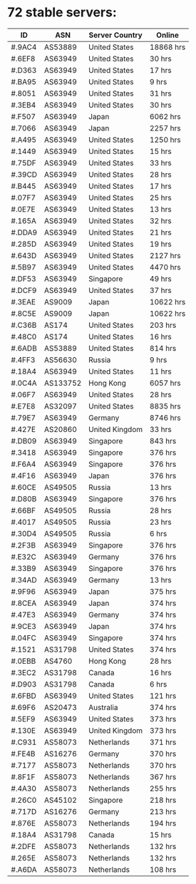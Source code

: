 # 72 stable servers:

| ID | ASN | Server Country | Online |
| ------ | ------ | ------ | ------ |
| #.9AC4 | AS53889 | United States | 18868 hrs |
| #.6EF8 | AS63949 | United States | 30 hrs |
| #.D363 | AS63949 | United States | 17 hrs |
| #.BA95 | AS63949 | United States | 9 hrs |
| #.8051 | AS63949 | United States | 31 hrs |
| #.3EB4 | AS63949 | United States | 30 hrs |
| #.F507 | AS63949 | Japan | 6062 hrs |
| #.7066 | AS63949 | Japan | 2257 hrs |
| #.A495 | AS63949 | United States | 1250 hrs |
| #.1449 | AS63949 | United States | 15 hrs |
| #.75DF | AS63949 | United States | 33 hrs |
| #.39CD | AS63949 | United States | 28 hrs |
| #.B445 | AS63949 | United States | 17 hrs |
| #.07F7 | AS63949 | United States | 25 hrs |
| #.0E7E | AS63949 | United States | 13 hrs |
| #.165A | AS63949 | United States | 32 hrs |
| #.DDA9 | AS63949 | United States | 21 hrs |
| #.285D | AS63949 | United States | 19 hrs |
| #.643D | AS63949 | United States | 2127 hrs |
| #.5B97 | AS63949 | United States | 4470 hrs |
| #.DF53 | AS63949 | Singapore | 49 hrs |
| #.DCF9 | AS63949 | United States | 37 hrs |
| #.3EAE | AS9009 | Japan | 10622 hrs |
| #.8C5E | AS9009 | Japan | 10622 hrs |
| #.C36B | AS174 | United States | 203 hrs |
| #.48C0 | AS174 | United States | 16 hrs |
| #.6ADB | AS53889 | United States | 814 hrs |
| #.4FF3 | AS56630 | Russia | 9 hrs |
| #.18A4 | AS63949 | United States | 11 hrs |
| #.0C4A | AS133752 | Hong Kong | 6057 hrs |
| #.06F7 | AS63949 | United States | 28 hrs |
| #.E7E8 | AS32097 | United States | 8835 hrs |
| #.79E7 | AS63949 | Germany | 8746 hrs |
| #.427E | AS20860 | United Kingdom | 33 hrs |
| #.DB09 | AS63949 | Singapore | 843 hrs |
| #.3418 | AS63949 | Singapore | 376 hrs |
| #.F6A4 | AS63949 | Singapore | 376 hrs |
| #.4F16 | AS63949 | Japan | 376 hrs |
| #.60CE | AS49505 | Russia | 13 hrs |
| #.D80B | AS63949 | Singapore | 376 hrs |
| #.66BF | AS49505 | Russia | 28 hrs |
| #.4017 | AS49505 | Russia | 23 hrs |
| #.30D4 | AS49505 | Russia | 6 hrs |
| #.2F3B | AS63949 | Singapore | 376 hrs |
| #.E32C | AS63949 | Germany | 376 hrs |
| #.33B9 | AS63949 | Singapore | 376 hrs |
| #.34AD | AS63949 | Germany | 13 hrs |
| #.9F96 | AS63949 | Japan | 375 hrs |
| #.8CEA | AS63949 | Japan | 374 hrs |
| #.47E3 | AS63949 | Germany | 374 hrs |
| #.9CE3 | AS63949 | Japan | 374 hrs |
| #.04FC | AS63949 | Singapore | 374 hrs |
| #.1521 | AS31798 | United States | 374 hrs |
| #.0EBB | AS4760 | Hong Kong | 28 hrs |
| #.3EC2 | AS31798 | Canada | 16 hrs |
| #.D903 | AS31798 | Canada | 6 hrs |
| #.6FBD | AS63949 | United States | 121 hrs |
| #.69F6 | AS20473 | Australia | 374 hrs |
| #.5EF9 | AS63949 | United States | 373 hrs |
| #.130E | AS63949 | United Kingdom | 373 hrs |
| #.C931 | AS58073 | Netherlands | 371 hrs |
| #.FE4B | AS16276 | Germany | 370 hrs |
| #.7177 | AS58073 | Netherlands | 370 hrs |
| #.8F1F | AS58073 | Netherlands | 367 hrs |
| #.4A30 | AS58073 | Netherlands | 255 hrs |
| #.26C0 | AS45102 | Singapore | 218 hrs |
| #.717D | AS16276 | Germany | 213 hrs |
| #.876E | AS58073 | Netherlands | 194 hrs |
| #.18A4 | AS31798 | Canada | 15 hrs |
| #.2DFE | AS58073 | Netherlands | 132 hrs |
| #.265E | AS58073 | Netherlands | 132 hrs |
| #.A6DA | AS58073 | Netherlands | 108 hrs |

